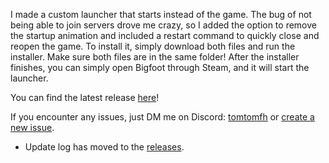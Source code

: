 I made a custom launcher that starts instead of the game.
The bug of not being able to join servers drove me crazy, so I added the option to remove the startup animation and included a restart command to quickly close and reopen the game.
To install it, simply download both files and run the installer. Make sure both files are in the same folder!
After the installer finishes, you can simply open Bigfoot through Steam, and it will start the launcher.

You can find the latest release [here](https://github.com/TomtomFH/Bigfoot-Launcher/releases)!

If you encounter any issues, just DM me on Discord: [tomtomfh](https://discord.com/users/787626799512158259) or [create a new issue](https://github.com/TomtomFH/Bigfoot-Launcher/issues).

- Update log has moved to the [releases](https://github.com/TomtomFH/Bigfoot-Launcher/releases).

